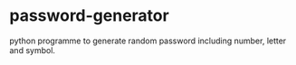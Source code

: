 # password-generator
python programme to generate random password including number, letter and symbol.
